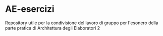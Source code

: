 # AE-esercizi
Repository utile per la condivisione del lavoro di gruppo per l'esonero della parte pratica di Architettura degli Elaboratori 2
